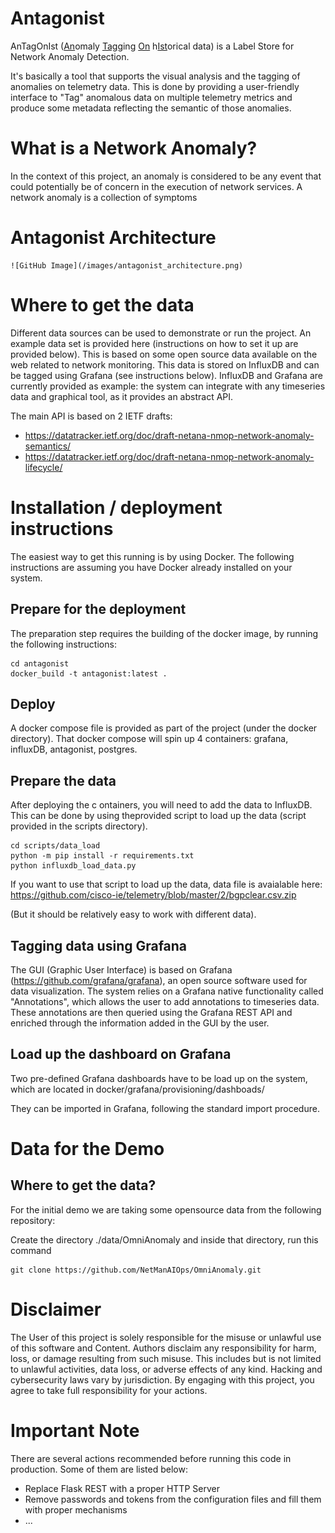 # Antagonist
AnTagOnIst (<ins>An</ins>omaly <ins>Tag</ins>ging <ins>On</ins> h<ins>Ist</ins>orical data) is a Label Store for Network Anomaly Detection.

It's basically a tool that supports the visual analysis and the tagging of anomalies on  telemetry data.
This is done by providing a user-friendly interface to "Tag" anomalous data on multiple telemetry metrics and produce some metadata reflecting the semantic of those anomalies.

# What is a Network Anomaly?
In the context of this project, an anomaly is considered to be any event that could potentially be of concern in the execution of network services.
A network anomaly is a collection of symptoms

# Antagonist Architecture

    ![GitHub Image](/images/antagonist_architecture.png)

# Where to get the data
Different data sources can be used to demonstrate or run the project.
An example data set is provided here (instructions on how to set it up are provided below).
This is based on some open source data available on the web related to network monitoring.
This data is stored on InfluxDB and can be tagged using Grafana (see instructions below).
InfluxDB and Grafana are currently provided as example: the system can integrate with any timeseries data and graphical tool, as it provides an abstract API.

The main API is based on 2 IETF drafts:
 - https://datatracker.ietf.org/doc/draft-netana-nmop-network-anomaly-semantics/
 - https://datatracker.ietf.org/doc/draft-netana-nmop-network-anomaly-lifecycle/


# Installation / deployment instructions
The easiest way to get this running is by using Docker.
The following instructions are assuming you have Docker already installed on your system.

## Prepare for the deployment
The preparation step requires the building of the docker image, by running the following instructions:

    cd antagonist
    docker_build -t antagonist:latest .

## Deploy
A docker compose file is provided as part of the project (under the docker directory).
That docker compose will spin up 4 containers: grafana, influxDB, antagonist, postgres.

## Prepare the data
After deploying the c ontainers, you will need to add the data to InfluxDB.
This can be done by using theprovided script to load up the data (script provided in the scripts directory).

    cd scripts/data_load
    python -m pip install -r requirements.txt
    python influxdb_load_data.py

If you want to use that script to load up the data, data file is avaialable here: https://github.com/cisco-ie/telemetry/blob/master/2/bgpclear.csv.zip

(But it should be relatively easy to work with different data).

## Tagging data using Grafana
The GUI (Graphic User Interface) is based on Grafana (https://github.com/grafana/grafana), an open source software used for data visualization.
The system relies on a Grafana native functionality called "Annotations", which allows the user to add annotations to timeseries data. These annotations are then queried using the Grafana REST API and enriched through the information added in the GUI by the user.

## Load up the dashboard on Grafana
Two pre-defined Grafana dashboards have to be load up on the system, which are located in docker/grafana/provisioning/dashboads/

They can be imported in Grafana, following the standard import procedure.

# Data for the Demo

 ## Where to get the data?
 For the initial demo we are taking some opensource data from the following repository:
 
 Create the directory ./data/OmniAnomaly and inside that directory, run this command

    git clone https://github.com/NetManAIOps/OmniAnomaly.git


# Disclaimer
The User of this project is solely responsible for the misuse or unlawful use of this software and Content. 
Authors disclaim any responsibility for harm, loss, or damage resulting from such misuse. 
This includes but is not limited to unlawful activities, data loss, or adverse effects of any kind. 
Hacking and cybersecurity laws vary by jurisdiction. 
By engaging with this project, you agree to take full responsibility for your actions.


# Important Note
There are several actions recommended before running this code in production. Some of them are listed below:

- Replace Flask REST with a proper HTTP Server
- Remove passwords and tokens from the configuration files and fill them with proper mechanisms
- ...
